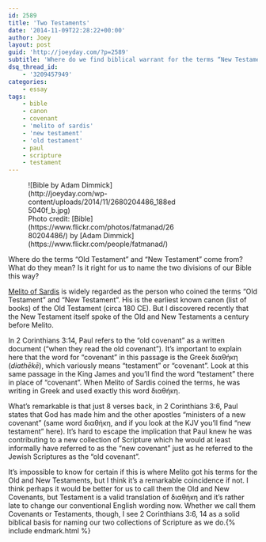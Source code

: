 ```yaml
---
id: 2589
title: 'Two Testaments'
date: '2014-11-09T22:28:22+00:00'
author: Joey
layout: post
guid: 'http://joeyday.com/?p=2589'
subtitle: 'Where do we find biblical warrant for the terms “New Testament” and “Old Testament”?'
dsq_thread_id:
    - '3209457949'
categories:
    - essay
tags:
    - bible
    - canon
    - covenant
    - 'melito of sardis'
    - 'new testament'
    - 'old testament'
    - paul
    - scripture
    - testament
---
```


<figure aria-describedby="caption-attachment-2600" class="wp-caption alignleft" id="attachment_2600" style="width: 300px">![Bible by Adam Dimmick](http://joeyday.com/wp-content/uploads/2014/11/2680204486_188ed5040f_b.jpg)<figcaption class="wp-caption-text" id="caption-attachment-2600">Photo credit: [Bible](https://www.flickr.com/photos/fatmanad/2680204486/) by [Adam Dimmick](https://www.flickr.com/people/fatmanad/)</figcaption></figure> Where do the terms “Old Testament” and “New Testament” come from? What do they mean? Is it right for us to name the two divisions of our Bible this way?

[Melito of Sardis](http://en.wikipedia.org/wiki/Melito_of_Sardis "Melito of Sardis") is widely regarded as the person who coined the terms “Old Testament” and “New Testament”. His is the earliest known canon (list of books) of the Old Testament (circa 180 CE). But I discovered recently that the New Testament itself spoke of the Old and New Testaments a century before Melito.

In 2 Corinthians 3:14, Paul refers to the “old covenant” as a written document (“when they read the old covenant”). It’s important to explain here that the word for “covenant” in this passage is the Greek διαθήκη (*diathēkē*), which variously means “testament” or “covenant”. Look at this same passage in the King James and you’ll find the word “testament” there in place of “covenant”. When Melito of Sardis coined the terms, he was writing in Greek and used exactly this word διαθήκη.

What’s remarkable is that just 8 verses back, in 2 Corinthians 3:6, Paul states that God has made him and the other apostles “ministers of a new covenant” (same word διαθήκη, and if you look at the KJV you’ll find “new testament” here). It’s hard to escape the implication that Paul knew he was contributing to a new collection of Scripture which he would at least informally have referred to as the “new covenant” just as he referred to the Jewish Scriptures as the “old covenant”.

It’s impossible to know for certain if this is where Melito got his terms for the Old and New Testaments, but I think it’s a remarkable coincidence if not. I think perhaps it would be better for us to call them the Old and New Covenants, but Testament is a valid translation of διαθήκη and it’s rather late to change our conventional English wording now. Whether we call them Covenants or Testaments, though, I see 2 Corinthians 3:6, 14 as a solid biblical basis for naming our two collections of Scripture as we do.{% include endmark.html %}